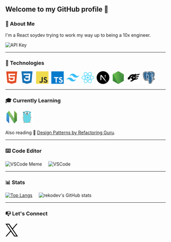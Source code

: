 ## Welcome to my GitHub profile 👋

### 📕 About Me
I'm a React soydev trying to work my way up to being a 10x engineer.

<div>
  <img src="https://github.com/user-attachments/assets/037222ec-e341-4154-ad25-110c985c414f" alt="API Key" width="600" />
</div>

---

### 🚀 Technologies

<div>  
  <img src="https://github.com/devicons/devicon/blob/master/icons/html5/html5-plain.svg" title="HTML5" alt="HTML" width="40" height="40"/>&nbsp;
  <img src="https://github.com/devicons/devicon/blob/master/icons/css3/css3-plain.svg"  title="CSS3" alt="CSS" width="40" height="40"/>&nbsp;
  <img src="https://github.com/devicons/devicon/blob/master/icons/javascript/javascript-original.svg" title="JavaScript" alt="JavaScript" width="40" height="40"/>&nbsp;
  <img src="https://github.com/devicons/devicon/blob/master/icons/typescript/typescript-original.svg" title="JavaScript" alt="JavaScript" width="40" height="40"/>&nbsp;
  <img src="https://github.com/devicons/devicon/blob/master/icons/tailwindcss/tailwindcss-original.svg" title="TailwindCSS" alt="TailwindCSS" width="40" height="40"/>&nbsp;
  <img src="https://github.com/devicons/devicon/blob/master/icons/react/react-original.svg" title="React" alt="React" width="40" height="40"/>&nbsp;
  <img src="https://github.com/devicons/devicon/blob/master/icons/nextjs/nextjs-original.svg" title="NextJS" alt="NextJS" width="40" height="40"/>&nbsp;
  <img src="https://github.com/devicons/devicon/blob/master/icons/nodejs/nodejs-original.svg" title="NodeJS" alt="NodeJS" width="40" height="40"/>&nbsp;
  <img src="https://github.com/devicons/devicon/blob/master/icons/fastify/fastify-plain.svg" title="Fastify" alt="Fastify" width="40" height="40"/>&nbsp;
  <img src="https://github.com/devicons/devicon/blob/master/icons/postgresql/postgresql-original.svg" title="PostgreSQL" alt="PostgreSQL" width="40" height="40"/>&nbsp;
</div>

---

### 🎓 Currently Learning

<div>  
  <img src="https://github.com/devicons/devicon/blob/master/icons/neovim/neovim-original.svg" title="Neovim" alt="Neovim" width="40" height="40"/>&nbsp;
  <img src="https://github.com/devicons/devicon/blob/master/icons/go/go-original.svg"  title="Go" alt="Go" width="40" height="40"/>&nbsp;
</div>

<br>
 Also reading 📖 <a href="https://refactoring.guru/design-patterns" target="_blank">Design Patterns by Refactoring Guru</a>.

---
### ⌨️ Code Editor
<div>
  <img src="https://i.redd.it/0372m8ai5qw41.png" alt="VSCode Meme" width="400" />&nbsp;&nbsp;&nbsp;&nbsp;
  <img src="https://zedas.fr/images/misbrands/vscode.svg" alt="VSCode" width="300" />
</div>

---

### 📊 Stats

[![Top Langs](https://github-readme-stats.vercel.app/api/top-langs/?username=rekodev)](https://github.com/rekodev/github-readme-stats)&nbsp;&nbsp;&nbsp;&nbsp;
![rekodev's GitHub stats](https://github-readme-stats.vercel.app/api?username=rekodev&theme=github_dark&show_icons=true)

--- 
### 📭 Let's Connect
<div>
  <a href="https://x.com/rekodev"><img src="https://github.com/devicons/devicon/blob/master/icons/twitter/twitter-original.svg" title="X" alt="X" width="40" height="40"/></a>
</div>

<!--
**rekodev/rekodev** is a ✨ _special_ ✨ repository because its `README.md` (this file) appears on your GitHub profile.

Here are some ideas to get you started:

- 🔭 I’m currently working on ...
- 🌱 I’m currently learning ...
- 👯 I’m looking to collaborate on ...
- 🤔 I’m looking for help with ...
- 💬 Ask me about ...
- 📫 How to reach me: ...
- 😄 Pronouns: ...
- ⚡ Fun fact: ...
-->
